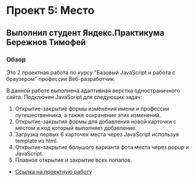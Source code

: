 


# Проект 5: Место
## Выполнил студент Яндекс.Практикума Бережнов Тимофей

### Обзор

Это 2 проектная работа по  курсу "Базовый JavaScript и работа с браузером"  профессии Веб-разработчик.

В данной работе выполнена адаптивная верстка одностраничного сайта. Подключен JavaScript для следующих задач:

1. Открытие-закрытие формы изменения имени и профессии путешественника, а также сохранение этих изменений. 
2. Открытие-закрытия формы для добавления новой карточки с местом и код который выполняет добавление.
3. Загрузка первых 6 карточек места через JavaScript используя template из html.
4. Открытие-закрытие большого варианта фота места через popup и JavaScript.
5. Плавное открытие и закрытие всех попапов.


* [Ссылка на проектную работу](https://timofeus91.github.io/mesto/)



